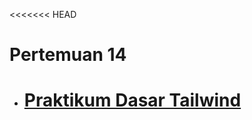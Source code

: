 <<<<<<< HEAD

# Pertemuan 14

- # **[Praktikum Dasar Tailwind](https://terpadu-nurul-fikri.github.io/Tailwind/index.html)**

